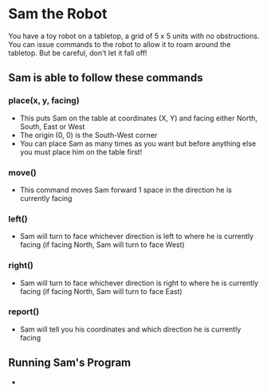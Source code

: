 # Sam the Robot

You have a toy robot on a tabletop, a grid of 5 x 5 units with no obstructions. You can issue commands to the robot to allow it to roam around the tabletop. But be careful, don't let it fall off!

## Sam is able to follow these commands

### place(x, y, facing)
- This puts Sam on the table at coordinates (X, Y) and facing either North, South, East or West
- The origin (0, 0) is the South-West corner
- You can place Sam as many times as you want but before anything else you must place him on the table first!

### move()
- This command moves Sam forward 1 space in the direction he is currently facing

### left()
- Sam will turn to face whichever direction is left to where he is currently facing (if facing North, Sam will turn to face West)

### right()
- Sam will turn to face whichever direction is right to where he is currently facing (if facing North, Sam will turn to face East)

### report()
- Sam will tell you his coordinates and which direction he is currently facing

## Running Sam's Program
- 